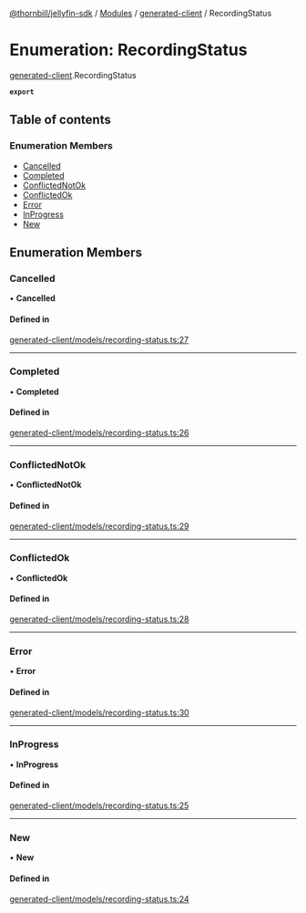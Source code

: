 [@thornbill/jellyfin-sdk](../README.md) / [Modules](../modules.md) / [generated-client](../modules/generated_client.md) / RecordingStatus

# Enumeration: RecordingStatus

[generated-client](../modules/generated_client.md).RecordingStatus

**`export`**

## Table of contents

### Enumeration Members

- [Cancelled](generated_client.RecordingStatus.md#cancelled)
- [Completed](generated_client.RecordingStatus.md#completed)
- [ConflictedNotOk](generated_client.RecordingStatus.md#conflictednotok)
- [ConflictedOk](generated_client.RecordingStatus.md#conflictedok)
- [Error](generated_client.RecordingStatus.md#error)
- [InProgress](generated_client.RecordingStatus.md#inprogress)
- [New](generated_client.RecordingStatus.md#new)

## Enumeration Members

### Cancelled

• **Cancelled**

#### Defined in

[generated-client/models/recording-status.ts:27](https://github.com/thornbill/jellyfin-sdk-typescript/blob/03092f3/src/generated-client/models/recording-status.ts#L27)

___

### Completed

• **Completed**

#### Defined in

[generated-client/models/recording-status.ts:26](https://github.com/thornbill/jellyfin-sdk-typescript/blob/03092f3/src/generated-client/models/recording-status.ts#L26)

___

### ConflictedNotOk

• **ConflictedNotOk**

#### Defined in

[generated-client/models/recording-status.ts:29](https://github.com/thornbill/jellyfin-sdk-typescript/blob/03092f3/src/generated-client/models/recording-status.ts#L29)

___

### ConflictedOk

• **ConflictedOk**

#### Defined in

[generated-client/models/recording-status.ts:28](https://github.com/thornbill/jellyfin-sdk-typescript/blob/03092f3/src/generated-client/models/recording-status.ts#L28)

___

### Error

• **Error**

#### Defined in

[generated-client/models/recording-status.ts:30](https://github.com/thornbill/jellyfin-sdk-typescript/blob/03092f3/src/generated-client/models/recording-status.ts#L30)

___

### InProgress

• **InProgress**

#### Defined in

[generated-client/models/recording-status.ts:25](https://github.com/thornbill/jellyfin-sdk-typescript/blob/03092f3/src/generated-client/models/recording-status.ts#L25)

___

### New

• **New**

#### Defined in

[generated-client/models/recording-status.ts:24](https://github.com/thornbill/jellyfin-sdk-typescript/blob/03092f3/src/generated-client/models/recording-status.ts#L24)
